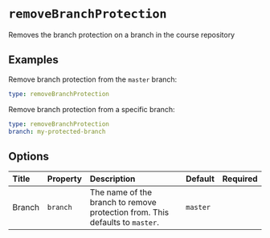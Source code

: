 # `removeBranchProtection`

Removes the branch protection on a branch in the course repository

## Examples

Remove branch protection from the `master` branch:

```yaml
type: removeBranchProtection
```

Remove branch protection from a specific branch:

```yaml
type: removeBranchProtection
branch: my-protected-branch
```

## Options

| Title | Property | Description | Default | Required |
| :---- | :--- | :---------- | :------ | :------- |
| Branch | `branch` | The name of the branch to remove protection from. This defaults to `master`. | `master` |  |

